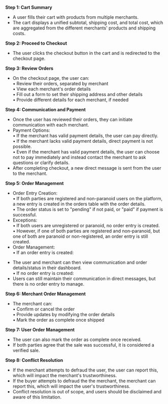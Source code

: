 **Step 1: Cart Summary**  
  
* A user fills their cart with products from multiple merchants.  
* The cart displays a unified subtotal, shipping cost, and total cost, which are aggregated from the different merchants' products and shipping costs.  
  
**Step 2: Proceed to Checkout**  
  
* The user clicks the checkout button in the cart and is redirected to the checkout page.  
  
**Step 3: Review Orders**  
  
* On the checkout page, the user can:  
• Review their orders, separated by merchant  
• View each merchant's order details  
• Fill out a form to set their shipping address and other details  
• Provide different details for each merchant, if needed  
  
**Step 4: Communication and Payment**  
  
* Once the user has reviewed their orders, they can initiate communication with each merchant.  
* Payment Options:  
• If the merchant has valid payment details, the user can pay directly.  
• If the merchant lacks valid payment details, direct payment is not possible.  
• Even if the merchant has valid payment details, the user can choose not to pay immediately and instead contact the merchant to ask questions or clarify details.  
* After completing checkout, a new direct message is sent from the user to the merchant.  
  
**Step 5: Order Management**  
  
* Order Entry Creation:  
• If both parties are registered and non-paranoid users on the platform, a new entry is created in the orders table with the order details.  
• The order status is set to "pending" if not paid, or "paid" if payment is successful.  
* Exceptions:  
• If both users are unregistered or paranoid, no order entry is created.  
• However, if one of both parties are registered and non-paranoid, but one of both are paranoid or non-registered, an order entry is still created.  
* Order Management:  
• If an order entry is created:  
- The user and merchant can then view communication and order details/status in their dashboard.  
• If no order entry is created:  
- Users can still maintain their communication in direct messages, but there is no order entry to manage.  
  
**Step 6: Merchant Order Management**  
  
* The merchant can:  
• Confirm or cancel the order  
• Provide updates by modifying the order details  
• Mark the order as complete once shipped  
  
**Step 7: User Order Management**  
  
* The user can also mark the order as complete once received.  
* If both parties agree that the sale was successful, it is considered a verified sale.  
  
**Step 8: Conflict Resolution**  
  
* If the merchant attempts to defraud the user, the user can report this, which will impact the merchant's trustworthiness.  
* If the buyer attempts to defraud the the merchant, the merchant can report this, which will impact the user's trustworthiness.  
* Conflict resolution is out of scope, and users should be disclaimed and aware of this limitation.